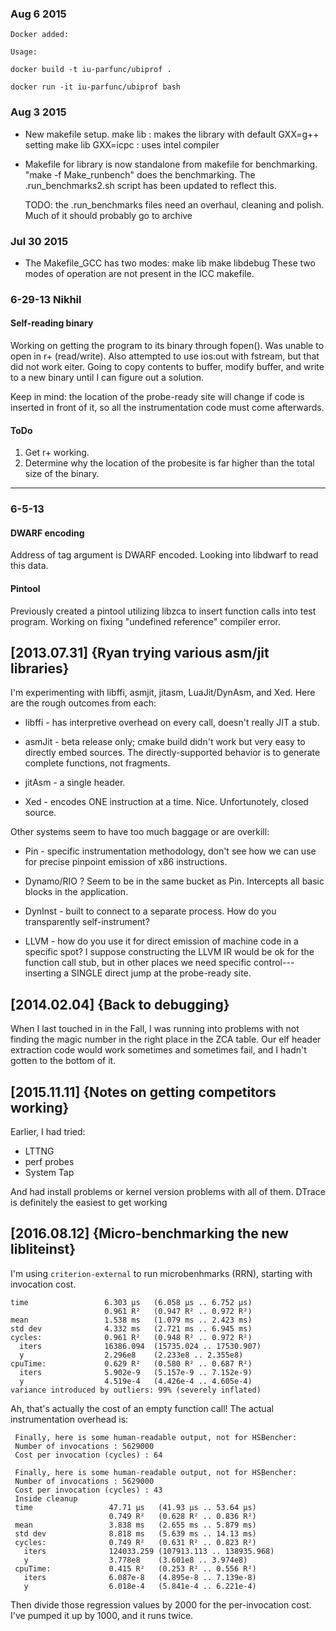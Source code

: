 ### Aug 6 2015 ###

    Docker added:

    Usage:

    docker build -t iu-parfunc/ubiprof .

    docker run -it iu-parfunc/ubiprof bash


### Aug 3 2015 ###
   * New makefile setup.
     make lib : makes the library with default GXX=g++ setting
     make lib GXX=icpc : uses intel compiler

   * Makefile for library is now standalone from makefile for
     benchmarking.
     "make -f Make_runbench" does the benchmarking.
     The .run_benchmarks2.sh script has been updated to reflect this.

     TODO: the .run_benchmarks files need an overhaul, cleaning and polish.
           Much of it should probably go to archive




### Jul 30 2015 ###

  * The Makefile_GCC has two modes:
     make lib
     make libdebug
    These two modes of operation are not present in the ICC makefile.



### 6-29-13 Nikhil ###

#### Self-reading binary ####
Working on getting the program to its binary through fopen(). Was unable to open in r+ (read/write). Also attempted to use ios:out with fstream, but that did not work eiter. Going to copy contents to buffer, modify buffer, and write to a new binary until I can
figure out a solution.

Keep in mind: the location of the probe-ready site will change if code is inserted in front of
it, so all the instrumentation code must come afterwards.

#### ToDo ####
1. Get r+ working.
2. Determine why the location of the probesite is far higher than the total size of the binary.

------------------

### 6-5-13 ####

#### DWARF encoding ####
Address of tag argument is DWARF encoded. Looking into libdwarf to read this data.

#### Pintool ####
Previously created a pintool utilizing libzca to insert function calls into test program.
Working on fixing "undefined reference" compiler error.



[2013.07.31] {Ryan trying various asm/jit libraries}
----------------------------------------------------

I'm experimenting with libffi, asmjit, jitasm, LuaJit/DynAsm, and Xed.
Here are the rough outcomes from each:

  * libffi - has interpretive overhead on every call, doesn't really
    JIT a stub.

  * asmJit - beta release only; cmake build didn't work but very easy
             to directly embed sources.  The directly-supported
             behavior is to generate complete functions, not
             fragments.

  * jitAsm - a single header.

  * Xed - encodes ONE instruction at a time.  Nice.  Unfortunotely,
    closed source.


Other systems seem to have too much baggage or are overkill:

  * Pin - specific instrumentation methodology, don't see how
    we can use for precise pinpoint emission of x86 instructions.
  * Dynamo/RIO ? Seem to be in the same bucket as Pin.  Intercepts all
    basic blocks in the application.
  * DynInst - built to connect to a separate process.  How do you
    transparently self-instrument?

  * LLVM - how do you use it for direct emission of machine code in a
    specific spot?  I suppose constructing the LLVM IR would be ok for
    the function call stub, but in other places we need specific
    control---inserting a SINGLE direct jump at the probe-ready site.

[2014.02.04] {Back to debugging}
----------------------------------------

When I last touched in in the Fall, I was running into problems with
not finding the magic number in the right place in the ZCA table.  Our
elf header extraction code would work sometimes and sometimes fail,
and I hadn't gotten to the bottom of it.


[2015.11.11] {Notes on getting competitors working}
---------------------------------------------------

Earlier, I had tried:

 * LTTNG
 * perf probes
 * System Tap

And had install problems or kernel version problems with all of them.
DTrace is definitely the easiest to get working


[2016.08.12] {Micro-benchmarking the new libliteinst}
-----------------------------------------------------

I'm using `criterion-external` to run microbenhmarks (RRN), starting
with invocation cost.   

    time                 6.303 μs   (6.058 μs .. 6.752 μs)
                         0.961 R²   (0.947 R² .. 0.972 R²)
    mean                 1.538 ms   (1.079 ms .. 2.423 ms)
    std dev              4.332 ms   (2.721 ms .. 6.945 ms)
    cycles:              0.961 R²   (0.948 R² .. 0.972 R²)
      iters              16386.094  (15735.024 .. 17530.907)
      y                  2.296e8    (2.233e8 .. 2.355e8)
    cpuTime:             0.629 R²   (0.580 R² .. 0.687 R²)
      iters              5.902e-9   (5.157e-9 .. 7.152e-9)
      y                  4.519e-4   (4.426e-4 .. 4.605e-4)
    variance introduced by outliers: 99% (severely inflated)

Ah, that's actually the cost of an empty function call!  The actual
instrumentation overhead is:

     Finally, here is some human-readable output, not for HSBencher:
     Number of invocations : 5629000
     Cost per invocation (cycles) : 64

     Finally, here is some human-readable output, not for HSBencher:
     Number of invocations : 5629000
     Cost per invocation (cycles) : 43
     Inside cleanup
     time                 47.71 μs   (41.93 μs .. 53.64 μs)
                          0.749 R²   (0.628 R² .. 0.836 R²)
     mean                 3.838 ms   (2.655 ms .. 5.879 ms)
     std dev              8.818 ms   (5.639 ms .. 14.13 ms)
     cycles:              0.749 R²   (0.631 R² .. 0.823 R²)
       iters              124033.259 (107913.113 .. 138935.968)
       y                  3.778e8    (3.601e8 .. 3.974e8)
     cpuTime:             0.415 R²   (0.253 R² .. 0.556 R²)
       iters              6.087e-8   (4.895e-8 .. 7.139e-8)
       y                  6.018e-4   (5.841e-4 .. 6.221e-4)


Then divide those regression values by 2000 for the per-invocation
cost.  I've pumped it up by 1000, and it runs twice.

